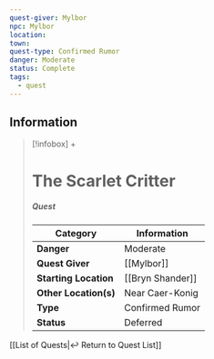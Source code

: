 ```yaml
---
quest-giver: Mylbor
npc: Mylbor
location: 
town: 
quest-type: Confirmed Rumor
danger: Moderate
status: Complete
tags:
  - quest
---
```


## Information
> [!infobox] +
> # The Scarlet Critter
> ##### Quest
> | Category | Information |
> | ---- | ---- |
> | **Danger** | Moderate |
> | **Quest Giver** | [[Mylbor]] |
> | **Starting Location** | [[Bryn Shander]] |
> | **Other Location(s)** | Near Caer-Konig |
> | **Type** | Confirmed Rumor |
> | **Status** | Deferred |


[[List of Quests|↩️ Return to Quest List]] 